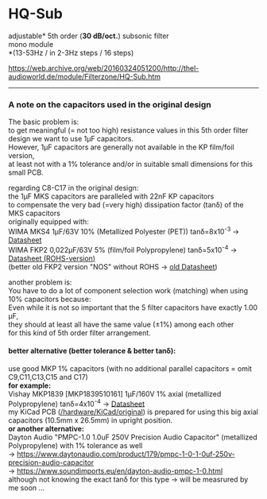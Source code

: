 # HQ-Sub  
adjustable\* 5th order (**30 dB/oct.**) subsonic filter  
mono module  
\*(13-53Hz / in 2-3Hz steps / 16 steps)  
  
https://web.archive.org/web/20160324051200/http://thel-audioworld.de/module/Filterzone/HQ-Sub.htm

----
### A note on the capacitors used in the original design  
The basic problem is:  
to get meaningful (= not too high) resistance values in this 5th order filter design we want to use 1µF capacitors.  
However, 1µF capacitors are generally not available in the KP film/foil version,  
at least not with a 1% tolerance and/or in suitable small dimensions for this small PCB.  
  
regarding C8-C17 in the original design:  
the 1µF MKS capacitors are paralleled with 22nF KP capacitors  
to compensate the very bad (=very high) dissipation factor (tanδ) of the MKS capacitors  
originally equipped with:  
WIMA MKS4    1µF/63V 10%   (Metallized Polyester (PET))     tanδ=8x10<sup>-3</sup> -> <a href="https://github.com/analoghifi/capacitors/blob/main/audio%20and%20filter%20capacitors/docs/datasheets/dont%20use/PET%20MKS/WIMA_MKS_4__EN.pdf">Datasheet</a>  
WIMA FKP2  0,022µF/63V 5%  (film/foil Polypropylene) tanδ=5x10<sup>-4</sup> -> <a href="https://github.com/analoghifi/capacitors/blob/main/audio%20and%20filter%20capacitors/docs/datasheets/kp/WIMA_FKP_2__NEW_ROHS__EN.pdf">Datasheet (ROHS-version)</a>  
(better old FKP2 version "NOS" without ROHS -> <a href ="https://github.com/analoghifi/capacitors/blob/main/audio%20and%20filter%20capacitors/docs/datasheets/kp/WIMA_FKP_2__OLD_nonROHS__EN.pdf">old Datasheet</a>)  
  
another problem is:  
You have to do a lot of component selection work (matching) when using 10% capacitors because:  
Even while it is not so important that the 5 filter capacitors have exactly 1.00 µF,  
they should at least all have the same value (±1%) among each other  
for this kind of 5th order filter arrangement.  
  
#### better alternative (better tolerance & better tanδ):
use good MKP 1% capacitors (with no additional parallel capacitors = omit C9,C11,C13,C15 and C17)  
**for example:**  
Vishay MKP1839 [MKP1839510161] 1µF/160V 1% axial (metallized Polypropylene) tanδ=4x10<sup>-4</sup> -> <a href="https://github.com/analoghifi/capacitors/blob/main/audio%20and%20filter%20capacitors/docs/datasheets/mkp/vishay_mkp1839.pdf">Datasheet</a>   
my KiCad PCB (<a href="/hardware/KiCad/original">/hardware/KiCad/original</a>) is prepared for using this big axial capacitors (10.5mm x 26.5mm) in upright position.  
**or another alternative:**  
Dayton Audio "PMPC-1.0 1.0uF 250V Precision Audio Capacitor" (metallized Polypropylene) with 1% tolerance as well   
-> https://www.daytonaudio.com/product/179/pmpc-1-0-1-0uf-250v-precision-audio-capacitor  
-> https://www.soundimports.eu/en/dayton-audio-pmpc-1-0.html  
although not knowing the exact tanδ for this type -> will be measrured by me soon ...


